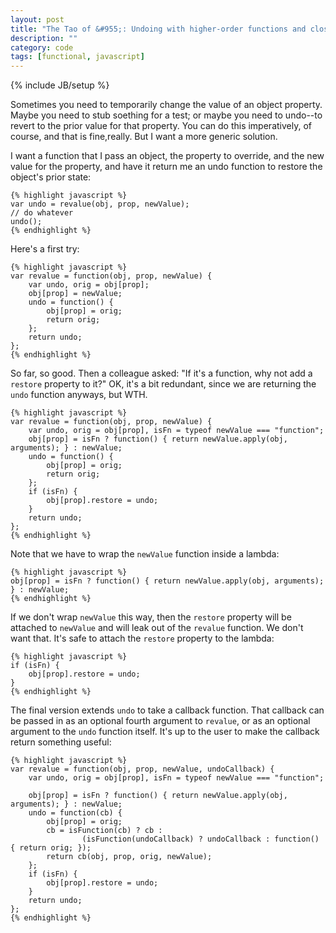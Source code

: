 ```yaml
---
layout: post
title: "The Tao of &#955;: Undoing with higher-order functions and closures"
description: ""
category: code
tags: [functional, javascript]
---
```

{% include JB/setup %}

Sometimes you need to temporarily change the value of an object property. Maybe you need to stub soething for a test; or maybe you need to undo--to revert to the prior value for that property. You can do this imperatively, of course, and that is fine,really. But I want a more generic solution. 

I want a function that I pass an object, the property to override, and the new value for the property, and have it return me an undo function to restore the object's prior state:

    {% highlight javascript %}
    var undo = revalue(obj, prop, newValue);
    // do whatever
    undo();
    {% endhighlight %}

Here's a first try:

    {% highlight javascript %}
    var revalue = function(obj, prop, newValue) {
        var undo, orig = obj[prop];
        obj[prop] = newValue;
        undo = function() {
            obj[prop] = orig;
            return orig;
        };
        return undo;
    };
    {% endhighlight %}

So far, so good. Then a colleague asked: "If it's a function, why not add a `restore` property to it?" OK, it's a bit redundant, since we are returning the `undo` function anyways, but WTH.   

    {% highlight javascript %}
    var revalue = function(obj, prop, newValue) {
        var undo, orig = obj[prop], isFn = typeof newValue === "function";
        obj[prop] = isFn ? function() { return newValue.apply(obj, arguments); } : newValue;
        undo = function() {
            obj[prop] = orig;
            return orig;
        };
        if (isFn) {
            obj[prop].restore = undo;
        }
        return undo;
    };
    {% endhighlight %}

Note that we have to wrap the `newValue` function inside a lambda:

    {% highlight javascript %}
    obj[prop] = isFn ? function() { return newValue.apply(obj, arguments); } : newValue;
    {% endhighlight %}
    
If we don't wrap `newValue` this way, then the `restore` property will be attached to `newValue` and will leak out of the `revalue` function. We don't want that. It's safe to attach the `restore` property to the lambda:

    {% highlight javascript %}
    if (isFn) {
        obj[prop].restore = undo;
    }  
    {% endhighlight %}

The final version extends `undo` to take a callback function. That callback can be passed in as an optional fourth argument to `revalue`, or as an optional argument to the `undo` function itself. It's up to the user to make the callback return something useful:
    
    {% highlight javascript %}
    var revalue = function(obj, prop, newValue, undoCallback) {
        var undo, orig = obj[prop], isFn = typeof newValue === "function";

        obj[prop] = isFn ? function() { return newValue.apply(obj, arguments); } : newValue;
        undo = function(cb) {
            obj[prop] = orig;
            cb = isFunction(cb) ? cb :
                    (isFunction(undoCallback) ? undoCallback : function() { return orig; });
            return cb(obj, prop, orig, newValue);
        };
        if (isFn) {
            obj[prop].restore = undo;
        }
        return undo;
    };
    {% endhighlight %}
